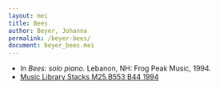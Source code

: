 ```yaml
---
layout: mei
title: Bees
author: Beyer, Johanna
permalink: /beyer-bees/
document: beyer_bees.mei
---
```


- In *Bees: solo piano.* Lebanon, NH: Frog Peak Music, 1994.
- <a href="https://tufts.primo.exlibrisgroup.com/permalink/01TUN_INST/1kc9gia/alma991009590509703851" target="_blank">Music Library Stacks M25.B553 B44 1994</a>
